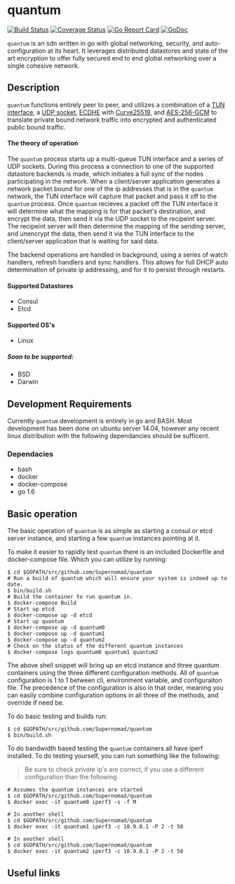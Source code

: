 # quantum
[![Build Status](https://travis-ci.org/Supernomad/quantum.svg?branch=develop)](https://travis-ci.org/Supernomad/quantum) [![Coverage Status](https://coveralls.io/repos/github/Supernomad/quantum/badge.svg?branch=develop)](https://coveralls.io/github/Supernomad/quantum?branch=develop) [![Go Report Card](https://goreportcard.com/badge/github.com/Supernomad/quantum)](https://goreportcard.com/report/github.com/Supernomad/quantum) [![GoDoc](https://godoc.org/github.com/Supernomad/quantum?status.png)](https://godoc.org/github.com/Supernomad/quantum)

`quantum` is an sdn written in go with global networking, security, and auto-configuration at its heart. It leverages distributed datastores and state of the art encryption to offer fully secured end to end global networking over a single cohesive network.

## Description
`quantum` functions entirely peer to peer, and utilizes a combination of a [TUN interface](https://www.kernel.org/doc/Documentation/networking/tuntap.txt), a [UDP socket](http://www.cs.dartmouth.edu/~campbell/cs60/socketprogramming.html), [ECDHE](https://en.wikipedia.org/wiki/Elliptic_curve_Diffie%E2%80%93Hellman) with [Curve25519](https://en.wikipedia.org/wiki/Curve25519), and [AES-256-GCM](http://crypto.stackexchange.com/questions/17999/aes256-gcm-can-someone-explain-how-to-use-it-securely-ruby) to translate private bound network traffic into encrypted and authenticated public bound traffic.

#### The theory of operation
The `quantum` process starts up a multi-queue TUN interface and a series of UDP sockets. During this process a connection to one of the supported datastore backends is made, which initiates a full sync of the nodes participating in the network. When a client/server application generates a network packet bound for one of the ip addresses that is in the `quantum` network, the TUN interface will capture that packet and pass it off to the `quantum` process. Once `quantum` recieves a packet off the TUN interface it will determine what the mapping is for that packet's destination, and encrypt the data, then send it via the UDP socket to the recipeint server. The recipeint server will then determine the mapping of the sending server, and unencrypt the data, then send it via the TUN interface to the client/server application that is waiting for said data.

The backend operations are handled in background, using a series of watch handlers, refresh handlers and sync handlers. This allows for full DHCP auto determination of private ip addressing, and for it to persist through restarts.

#### Supported Datastores
- Consul
- Etcd

#### Supported OS's
- Linux

##### Soon to be supported:
- BSD
- Darwin

## Development Requirements
Currently `quantum` development is entirely in go and BASH. Most development has been done on ubuntu server 14.04, however any recent linux distribution with the following dependancies should be sufficent.

### Dependacies
- bash
- docker
- docker-compose
- go 1.6

## Basic operation
The basic operation of `quantum` is as simple as starting a consul or etcd server instance, and starting a few `quantum` instances pointing at it.

To make it easier to rapidly test `quantum` there is an included Dockerfile and docker-compose file. Which you can utilize by running:

``` shell
$ cd $GOPATH/src/github.com/Supernomad/quantum
# Run a build of quantum which will ensure your system is indeed up to date.
$ bin/build.sh
# Build the container to run quantum in.
$ docker-compose Build
# Start up etcd
$ docker-compose up -d etcd
# Start up quantum
$ docker-compose up -d quantum0
$ docker-compose up -d quantum1
$ docker-compose up -d quantum2
# Check on the status of the different quantum instances
$ docker-compose logs quantum0 quantum1 quantum2
```

The above shell snippet will bring up an etcd instance and three quantum containers using the three different configuration methods. All of `quantum` configuration is 1 to 1 between cli, environment variable, and configuraiton file. The precedence of the configuration is also in that order, meaning you can easily combine configuration options in all three of the methods, and override if need be.

To do basic testing and builds run:

``` shell
$ cd $GOPATH/src/github.com/Supernomad/quantum
$ bin/build.sh
```

To do bandwidth based testing the `quantum` containers all have iperf installed. To do testing yourself, you can run something like the following:
> Be sure to check private ip's are correct, if you use a different configuration than the following.

``` shell
# Assumes the quantum instances are started
$ cd $GOPATH/src/github.com/Supernomad/quantum
$ docker exec -it quantum0 iperf3 -s -f M

# In another shell
$ cd $GOPATH/src/github.com/Supernomad/quantum
$ docker exec -it quantum1 iperf3 -c 10.9.0.1 -P 2 -t 50

# In another shell
$ cd $GOPATH/src/github.com/Supernomad/quantum
$ docker exec -it quantum2 iperf3 -c 10.9.0.1 -P 2 -t 50
```

## Useful links
